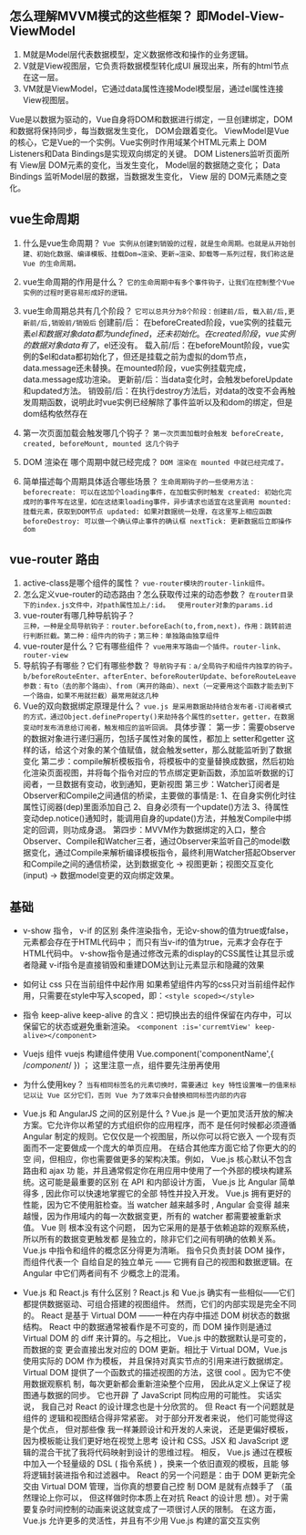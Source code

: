 ## 怎么理解MVVM模式的这些框架？ 即Model-View-ViewModel
1. M就是Model层代表数据模型，定义数据修改和操作的业务逻辑。
2. V就是View视图层，它负责将数据模型转化成UI 展现出来，所有的html节点在这一层。
3. VM就是ViewModel，它通过data属性连接Model模型层，通过el属性连接View视图层。

Vue是以数据为驱动的，Vue自身将DOM和数据进行绑定，一旦创建绑定，DOM和数据将保持同步，每当数据发生变化， DOM会跟着变化。
ViewModel是Vue的核心，它是Vue的一个实例。Vue实例时作用域某个HTML元素上
DOM Listeners和Data Bindings是实现双向绑定的关键。 DOM Listeners监听页面所有 View层 DOM元素的变化，当发生变化， Model层的数据随之变化； Data Bindings 监听Model层的数据，当数据发生变化， View 层的 DOM元素随之变化。


## vue生命周期
1. 什么是vue生命周期？
`Vue 实例从创建到销毁的过程，就是生命周期。也就是从开始创建、初始化数据、编译模板、挂载Dom→渲染、更新→渲染、卸载等一系列过程，我们称这是 Vue 的生命周期。`

2. vue生命周期的作用是什么？
`它的生命周期中有多个事件钩子，让我们在控制整个Vue实例的过程时更容易形成好的逻辑。`

3. vue生命周期总共有几个阶段？
`它可以总共分为8个阶段：创建前/后, 载入前/后,更新前/后,销毁前/销毁后`
创建前/后： 在beforeCreated阶段，vue实例的挂载元素$el和数据对象data都为undefined，还未初始化。在created阶段，vue实例的数据对象data有了，$el还没有。
载入前/后：在beforeMount阶段，vue实例的$el和data都初始化了，但还是挂载之前为虚拟的dom节点，data.message还未替换。在mounted阶段，vue实例挂载完成，data.message成功渲染。
更新前/后：当data变化时，会触发beforeUpdate和updated方法。
销毁前/后：在执行destroy方法后，对data的改变不会再触发周期函数，说明此时vue实例已经解除了事件监听以及和dom的绑定，但是dom结构依然存在

4. 第一次页面加载会触发哪几个钩子？
`第一次页面加载时会触发 beforeCreate, created, beforeMount, mounted 这几个钩子`

5. DOM 渲染在 哪个周期中就已经完成？
`DOM 渲染在 mounted 中就已经完成了。`

6. 简单描述每个周期具体适合哪些场景？
`生命周期钩子的一些使用方法：beforecreate: 可以在这加个loading事件，在加载实例时触发 created: 初始化完成时的事件写在这里，如在这结束loading事件，异步请求也适宜在这里调用 mounted: 挂载元素，获取到DOM节点 updated: 如果对数据统一处理，在这里写上相应函数 beforeDestroy: 可以做一个确认停止事件的确认框 nextTick: 更新数据后立即操作dom`



## vue-router 路由
1. active-class是哪个组件的属性？
`vue-router模块的router-link组件。`
2. 怎么定义vue-router的动态路由？怎么获取传过来的动态参数？ 
`在router目录下的index.js文件中，对path属性加上/:id。  使用router对象的params.id`
3. vue-router有哪几种导航钩子？    
`三种，一种是全局导航钩子：router.beforeEach(to,from,next)，作用：跳转前进行判断拦截。第二种：组件内的钩子；第三种：单独路由独享组件`
4. vue-router是什么？它有哪些组件？
`vue用来写路由一个插件。router-link、router-view`
5. 导航钩子有哪些？它们有哪些参数？
`导航钩子有：a/全局钩子和组件内独享的钩子。b/beforeRouteEnter、afterEnter、beforeRouterUpdate、beforeRouteLeave`
`参数：有to（去的那个路由）、from（离开的路由）、next（一定要用这个函数才能去到下一个路由，如果不用就拦截）最常用就这几种`
6. Vue的双向数据绑定原理是什么？
`vue.js 是采用数据劫持结合发布者-订阅者模式的方式，通过Object.defineProperty()来劫持各个属性的setter，getter，在数据变动时发布消息给订阅者，触发相应的监听回调。`
具体步骤：
第一步：需要observe的数据对象进行递归遍历，包括子属性对象的属性，都加上 setter和getter
这样的话，给这个对象的某个值赋值，就会触发setter，那么就能监听到了数据变化
第二步：compile解析模板指令，将模板中的变量替换成数据，然后初始化渲染页面视图，并将每个指令对应的节点绑定更新函数，添加监听数据的订阅者，一旦数据有变动，收到通知，更新视图
第三步：Watcher订阅者是Observer和Compile之间通信的桥梁，主要做的事情是:
1、在自身实例化时往属性订阅器(dep)里面添加自己
2、自身必须有一个update()方法
3、待属性变动dep.notice()通知时，能调用自身的update()方法，并触发Compile中绑定的回调，则功成身退。
第四步：MVVM作为数据绑定的入口，整合Observer、Compile和Watcher三者，通过Observer来监听自己的model数据变化，通过Compile来解析编译模板指令，最终利用Watcher搭起Observer和Compile之间的通信桥梁，达到数据变化 -> 视图更新；视图交互变化(input) -> 数据model变更的双向绑定效果。

## 基础

* v-show 指令， v-if 的区别
条件渲染指令，无论v-show的值为true或false，元素都会存在于HTML代码中； 
而只有当v-if的值为true，元素才会存在于HTML代码中。
v-show指令是通过修改元素的display的CSS属性让其显示或者隐藏
v-if指令是直接销毁和重建DOM达到让元素显示和隐藏的效果

* 如何让 css 只在当前组件中起作用
如果希望组件内写的css只对当前组件起作用，只需要在style中写入scoped，即：`<style scoped></style>`

* 指令 keep-alive 
keep-alive 的含义：把切换出去的组件保留在内存中，可以保留它的状态或避免重新渲染。
`<component :is='curremtView' keep-alive></component> `

* Vuejs 组件
vuejs 构建组件使用
Vue.component('componentName',{ /*component*/ }) ； 这里注意一点，组件要先注册再使用

* 为什么使用key？
`当有相同标签名的元素切换时，需要通过 key 特性设置唯一的值来标记以让 Vue 区分它们，否则 Vue 为了效率只会替换相同标签内部的内容`




* Vue.js 和 AngularJS 之间的区别是什么 ? 
Vue.js 是一个更加灵活开放的解决方案。它允许你以希望的方式组织你的应用程序，而不
是任何时候都必须遵循 Angular 制定的规则。它仅仅是一个视图层，所以你可以将它嵌入
一个现有页面而不一定要做成一个庞大的单页应用。 在结合其他库方面它给了你更大的的空
间，但相应，你也需要做更多的架构决策。例如， Vue.js 核心默认不包含路由和 ajax 功
能，并且通常假定你在用应用中使用了一个外部的模块构建系统。这可能是最重要的区别
在 API 和内部设计方面， Vue.js 比 Angular 简单得多 , 因此你可以快速地掌握它的全部
特性并投入开发。
Vue.js 拥有更好的性能，因为它不使用脏检查。当 watcher 越来越多时 , Angular 会变得
越来越慢，因为作用域内的每一次数据变更，所有的 watcher 都需要被重新求值。 Vue 则
根本没有这个问题， 因为它采用的是基于依赖追踪的观察系统， 所以所有的数据变更触发都
是独立的，除非它们之间有明确的依赖关系。
Vue.js 中指令和组件的概念区分得更为清晰。 指令只负责封装 DOM 操作，而组件代表一个
自给自足的独立单元 —— 它拥有自己的视图和数据逻辑。在 Angular 中它们两者间有不
少概念上的混淆。
* Vue.js 和 React.js 有什么区别 ? 
React.js 和 Vue.js 确实有一些相似——它们都提供数据驱动、可组合搭建的视图组件。
然而，它们的内部实现是完全不同的。 React 是基于 Virtual DOM ——一种在内存中描述
DOM 树状态的数据结构。 React 中的数据通常被看作是不可变的，而 DOM 操作则是通过
Virtual DOM 的 diff 来计算的。与之相比， Vue.js 中的数据默认是可变的，而数据的变
更会直接出发对应的 DOM 更新。相比于 Virtual DOM，Vue.js 使用实际的 DOM 作为模板，
并且保持对真实节点的引用来进行数据绑定。
Virtual DOM 提供了一个函数式的描述视图的方法，这很 cool 。因为它不使用数据观察机
制，每次更新都会重新渲染整个应用， 因此从定义上保证了视图通与数据的同步。 它也开辟
了 JavaScript 同构应用的可能性。
实话实说， 我自己对 React 的设计理念也是十分欣赏的。 但 React 有一个问题就是组件的
逻辑和视图结合得非常紧密。 对于部分开发者来说， 他们可能觉得这是个优点， 但对那些像
我一样兼顾设计和开发的人来说， 还是更偏好模板， 因为模板能让我们更好地在视觉上思考
设计和 CSS。JSX 和 JavaScript 逻辑的混合干扰了我将代码映射到设计的思维过程。 相反，
Vue.js 通过在模板中加入一个轻量级的 DSL ( 指令系统 ) ，换来一个依旧直观的模板，且能
够将逻辑封装进指令和过滤器中。
React 的另一个问题是：由于 DOM 更新完全交由 Virtual DOM 管理，当你真的想要自己控
制 DOM 是就有点棘手了 （虽然理论上你可以， 但这样做时你本质上在对抗 React 的设计思
想）。对于需要复杂时间控制的动画来说这就变成了一项很讨人厌的限制。 在这方面， Vue.js 
允许更多的灵活性，并且有不少用 Vue.js 构建的富交互实例